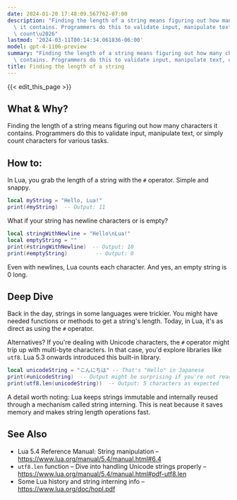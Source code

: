 ```yaml
---
date: 2024-01-20 17:48:09.567762-07:00
description: "Finding the length of a string means figuring out how many characters\
  \ it contains. Programmers do this to validate input, manipulate text, or simply\
  \ count\u2026"
lastmod: '2024-03-11T00:14:34.061836-06:00'
model: gpt-4-1106-preview
summary: "Finding the length of a string means figuring out how many characters it\
  \ contains. Programmers do this to validate input, manipulate text, or simply count\u2026"
title: Finding the length of a string
---
```


{{< edit_this_page >}}

## What & Why?

Finding the length of a string means figuring out how many characters it contains. Programmers do this to validate input, manipulate text, or simply count characters for various tasks.

## How to:

In Lua, you grab the length of a string with the `#` operator. Simple and snappy.

```lua
local myString = "Hello, Lua!"
print(#myString)  -- Output: 11
```

What if your string has newline characters or is empty?

```lua
local stringWithNewline = "Hello\nLua!"
local emptyString = ""
print(#stringWithNewline)  -- Output: 10
print(#emptyString)         -- Output: 0
```

Even with newlines, Lua counts each character. And yes, an empty string is 0 long.

## Deep Dive

Back in the day, strings in some languages were trickier. You might have needed functions or methods to get a string's length. Today, in Lua, it's as direct as using the `#` operator. 

Alternatives? If you're dealing with Unicode characters, the `#` operator might trip up with multi-byte characters. In that case, you'd explore libraries like `utf8`. Lua 5.3 onwards introduced this built-in library.

```lua
local unicodeString = "こんにちは" -- That's "Hello" in Japanese
print(#unicodeString)  -- Output might be surprising if you're not ready for multibyte characters!
print(utf8.len(unicodeString))  -- Output: 5 characters as expected
```

A detail worth noting: Lua keeps strings immutable and internally reused through a mechanism called string interning. This is neat because it saves memory and makes string length operations fast.

## See Also

- Lua 5.4 Reference Manual: String manipulation – https://www.lua.org/manual/5.4/manual.html#6.4
- `utf8.len` function – Dive into handling Unicode strings properly – https://www.lua.org/manual/5.4/manual.html#pdf-utf8.len
- Some Lua history and string interning info – https://www.lua.org/doc/hopl.pdf
